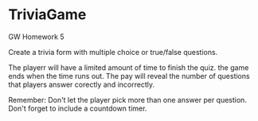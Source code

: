 # TriviaGame
GW Homework 5

Create a trivia form with multiple choice or true/false questions.

The playerr will have a limited amount of time to finish the quiz.
    the game ends when the time runs out. The pay will reveal the number of questions that players answer corectly and incorrectly.

Remember:
Don't let the player pick more than one answer per question.
Don't forget to include a countdown timer.
